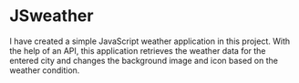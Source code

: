 # JSweather
I have created a simple JavaScript weather application in this project. With the help of an API, this application retrieves the weather data for the entered city and changes the background image and icon based on the weather condition.
